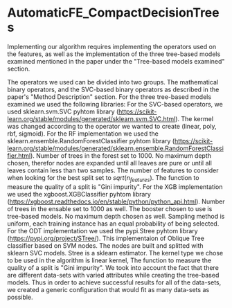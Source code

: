 # AutomaticFE_CompactDecisionTrees

Implementing our algorithm requires implementing the operators used on the features, as well as the implementation of the three 
tree-based models examined mentioned in the paper under the "Tree-based models examined" section.

The operators we used can be divided into two groups. 
The mathematical binary operators, and the SVC-based binary operators as described in the paper's "Method Description" section. 
For the three tree-based models examined we used the following libraries:
For the SVC-based operators, we used sklearn.svm.SVC pyhtom library (https://scikit-learn.org/stable/modules/generated/sklearn.svm.SVC.html).
The kermel was changed according to the operator we wanted to create (linear, poly, rbf, sigmoid). 
For the RF implementation we used the sklearn.ensemble.RandomForestClassifier pyhtom library (https://scikit-learn.org/stable/modules/generated/sklearn.ensemble.RandomForestClassifier.html). 
Number of trees in the forest set to 1000. No maximum depth chosen, therefor nodes are expanded until all leaves are pure or until all leaves contain less than two samples. The number of features to consider when looking for the best split set to $sqrt(n_{features})$. The function to measure the quality of a split is "Gini impurity". 
For the XGB implementation we used the xgboost.XGBClassifier pyhtom library (https://xgboost.readthedocs.io/en/stable/python/python_api.html). 
Number of trees in the ensable set to 1000 as well. The booster chosen to use is tree-based models. No maximum depth chosen as well. Sampling method is uniform, each training instance has an equal probability of being selected.
For the ODT implementation we used the pypi.Stree pyhtom library (https://pypi.org/project/STree/). This implementaion of Oblique Tree classifier based on SVM nodes. The nodes are built and splitted with sklearn SVC models. Stree is a sklearn estimator. The kernel type we chose to be used in the algorithm is linear kernel, The function to measure the quality of a split is "Gini impurity".
We took into account the fact that there are different data-sets with varied attributes while creating the tree-based models. Thus in order to achieve successful results for all of the data-sets, we created a generic configuration that would fit as many data-sets as possible.
